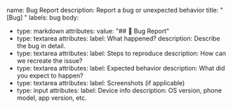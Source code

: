 name: Bug Report
description: Report a bug or unexpected behavior
title: "[Bug] "
labels: bug
body:
  - type: markdown
    attributes:
      value: "## 🐛 Bug Report"
  - type: textarea
    attributes:
      label: What happened?
      description: Describe the bug in detail.
  - type: textarea
    attributes:
      label: Steps to reproduce
      description: How can we recreate the issue?
  - type: textarea
    attributes:
      label: Expected behavior
      description: What did you expect to happen?
  - type: textarea
    attributes:
      label: Screenshots (if applicable)
  - type: input
    attributes:
      label: Device info
      description: OS version, phone model, app version, etc.
